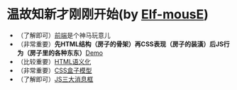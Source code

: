 # 温故知新才刚刚开始(by [Elf-mousE](http://elf-mouse.me/))

* （了解即可）[前端](https://github.com/elf-mouse/gg/blob/master/img/front-end/web-all.jpg)是个神马玩意儿
* （非常重要）__先HTML结构（房子的骨架）再CSS表现（房子的装潢）后JS行为（房子里的各种东东）__[Demo](https://github.com/elf-mouse/gg/blob/master/img/front-end/designsteps.gif)
* （比较重要）[HTML语义化](https://github.com/elf-mouse/gg/tree/master/img/html)
* （非常重要）[CSS盒子模型](https://github.com/elf-mouse/gg/blob/master/exp/20150107/box-model.html)
* （了解即可）[JS三大消息框](https://github.com/elf-mouse/gg/blob/master/exp/20150107/popup.html)
 